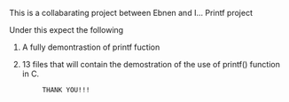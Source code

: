 This is a collabarating project between Ebnen and I...
		Printf project

Under this expect the following

1. A fully demontrastion of printf fuction
2. 13 files that will contain the demostration of the use of printf() function in C.

			THANK YOU!!!
